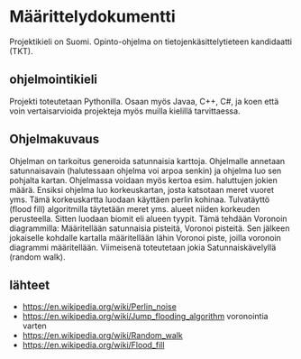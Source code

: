# Määrittelydokumentti
Projektikieli on Suomi. Opinto-ohjelma on tietojenkäsittelytieteen kandidaatti (TKT).
## ohjelmointikieli
Projekti toteutetaan Pythonilla. Osaan myös Javaa, C++, C#, ja koen että voin vertaisarvioida projekteja myös muilla kielillä tarvittaessa.
## Ohjelmakuvaus
Ohjelman on tarkoitus generoida satunnaisia karttoja. Ohjelmalle annetaan satunnaisavain (halutessaan ohjelma voi arpoa senkin) ja ohjelma luo sen pohjalta kartan. Ohjelmassa voidaan myös kertoa esim. haluttujen jokien määrä.
Ensiksi ohjelma luo korkeuskartan, josta katsotaan meret vuoret yms. Tämä korkeuskartta luodaan käyttäen perlin kohinaa.
Tulvatäyttö (flood fill) algoritmilla täytetään meret yms. alueet niiden korkeuden perusteella.
Sitten luodaan biomit eli alueen tyypit. Tämä tehdään Voronoin diagrammilla: Määritellään satunnaisia pisteitä, Voronoi pisteitä. Sen jälkeen jokaiselle kohdalle kartalla määritellään lähin Voronoi piste, joilla voronoin diagrammi määritellään.
Viimeisenä toteutetaan jokia Satunnaiskävelyllä (random walk).
## lähteet
- https://en.wikipedia.org/wiki/Perlin_noise
- https://en.wikipedia.org/wiki/Jump_flooding_algorithm voronointia varten
- https://en.wikipedia.org/wiki/Random_walk
- https://en.wikipedia.org/wiki/Flood_fill
